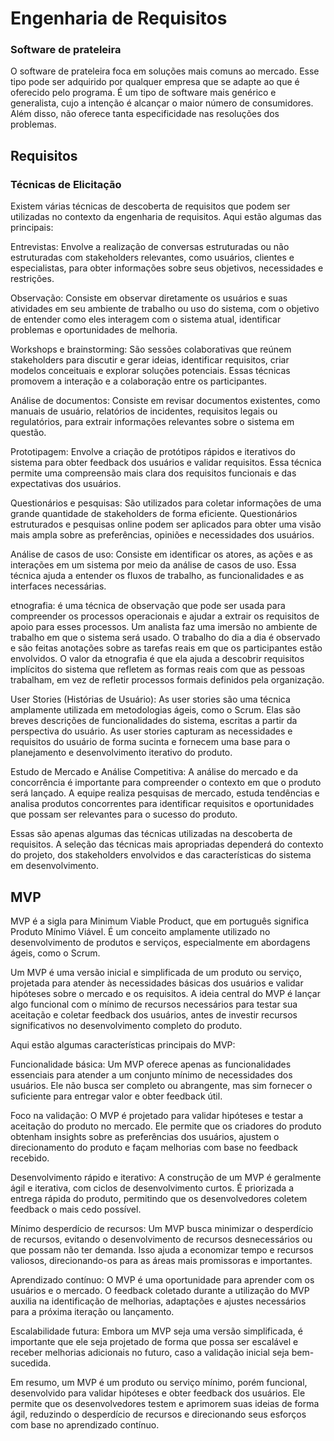 # Engenharia de Requisitos

### Software de prateleira

O software de prateleira foca em soluções mais comuns ao mercado. Esse tipo pode ser adquirido por qualquer empresa que se adapte ao que é oferecido pelo programa. É um tipo de software mais genérico e generalista, cujo a intenção é alcançar o maior número de consumidores. Além disso, não oferece tanta especificidade nas resoluções dos problemas.

## Requisitos

### Técnicas de Elicitação

Existem várias técnicas de descoberta de requisitos que podem ser utilizadas no contexto da engenharia de requisitos. Aqui estão algumas das principais:

Entrevistas: Envolve a realização de conversas estruturadas ou não estruturadas com stakeholders relevantes, como usuários, clientes e especialistas, para obter informações sobre seus objetivos, necessidades e restrições.

Observação: Consiste em observar diretamente os usuários e suas atividades em seu ambiente de trabalho ou uso do sistema, com o objetivo de entender como eles interagem com o sistema atual, identificar problemas e oportunidades de melhoria.

Workshops e brainstorming: São sessões colaborativas que reúnem stakeholders para discutir e gerar ideias, identificar requisitos, criar modelos conceituais e explorar soluções potenciais. Essas técnicas promovem a interação e a colaboração entre os participantes.

Análise de documentos: Consiste em revisar documentos existentes, como manuais de usuário, relatórios de incidentes, requisitos legais ou regulatórios, para extrair informações relevantes sobre o sistema em questão.

Prototipagem: Envolve a criação de protótipos rápidos e iterativos do sistema para obter feedback dos usuários e validar requisitos. Essa técnica permite uma compreensão mais clara dos requisitos funcionais e das expectativas dos usuários.

Questionários e pesquisas: São utilizados para coletar informações de uma grande quantidade de stakeholders de forma eficiente. Questionários estruturados e pesquisas online podem ser aplicados para obter uma visão mais ampla sobre as preferências, opiniões e necessidades dos usuários.

Análise de casos de uso: Consiste em identificar os atores, as ações e as interações em um sistema por meio da análise de casos de uso. Essa técnica ajuda a entender os fluxos de trabalho, as funcionalidades e as interfaces necessárias.

etnografia: é uma técnica de observação que pode ser usada para compreender os processos operacionais e ajudar a extrair os requisitos de apoio para esses processos. Um analista faz uma imersão no ambiente de trabalho em que o sistema será usado. O trabalho do dia a dia é observado e são feitas anotações sobre as tarefas reais em que os participantes estão envolvidos. O valor da etnografia é que ela ajuda a descobrir requisitos implícitos do sistema que refletem as formas reais com que as pessoas trabalham, em vez de refletir processos formais definidos pela organização.

User Stories (Histórias de Usuário): As user stories são uma técnica amplamente utilizada em metodologias ágeis, como o Scrum. Elas são breves descrições de funcionalidades do sistema, escritas a partir da perspectiva do usuário. As user stories capturam as necessidades e requisitos do usuário de forma sucinta e fornecem uma base para o planejamento e desenvolvimento iterativo do produto.

Estudo de Mercado e Análise Competitiva: A análise do mercado e da concorrência é importante para compreender o contexto em que o produto será lançado. A equipe realiza pesquisas de mercado, estuda tendências e analisa produtos concorrentes para identificar requisitos e oportunidades que possam ser relevantes para o sucesso do produto.

Essas são apenas algumas das técnicas utilizadas na descoberta de requisitos. A seleção das técnicas mais apropriadas dependerá do contexto do projeto, dos stakeholders envolvidos e das características do sistema em desenvolvimento.

## MVP

MVP é a sigla para Minimum Viable Product, que em português significa Produto Mínimo Viável. É um conceito amplamente utilizado no desenvolvimento de produtos e serviços, especialmente em abordagens ágeis, como o Scrum.

Um MVP é uma versão inicial e simplificada de um produto ou serviço, projetada para atender às necessidades básicas dos usuários e validar hipóteses sobre o mercado e os requisitos. A ideia central do MVP é lançar algo funcional com o mínimo de recursos necessários para testar sua aceitação e coletar feedback dos usuários, antes de investir recursos significativos no desenvolvimento completo do produto.

Aqui estão algumas características principais do MVP:

Funcionalidade básica: Um MVP oferece apenas as funcionalidades essenciais para atender a um conjunto mínimo de necessidades dos usuários. Ele não busca ser completo ou abrangente, mas sim fornecer o suficiente para entregar valor e obter feedback útil.

Foco na validação: O MVP é projetado para validar hipóteses e testar a aceitação do produto no mercado. Ele permite que os criadores do produto obtenham insights sobre as preferências dos usuários, ajustem o direcionamento do produto e façam melhorias com base no feedback recebido.

Desenvolvimento rápido e iterativo: A construção de um MVP é geralmente ágil e iterativa, com ciclos de desenvolvimento curtos. É priorizada a entrega rápida do produto, permitindo que os desenvolvedores coletem feedback o mais cedo possível.

Mínimo desperdício de recursos: Um MVP busca minimizar o desperdício de recursos, evitando o desenvolvimento de recursos desnecessários ou que possam não ter demanda. Isso ajuda a economizar tempo e recursos valiosos, direcionando-os para as áreas mais promissoras e importantes.

Aprendizado contínuo: O MVP é uma oportunidade para aprender com os usuários e o mercado. O feedback coletado durante a utilização do MVP auxilia na identificação de melhorias, adaptações e ajustes necessários para a próxima iteração ou lançamento.

Escalabilidade futura: Embora um MVP seja uma versão simplificada, é importante que ele seja projetado de forma que possa ser escalável e receber melhorias adicionais no futuro, caso a validação inicial seja bem-sucedida.

Em resumo, um MVP é um produto ou serviço mínimo, porém funcional, desenvolvido para validar hipóteses e obter feedback dos usuários. Ele permite que os desenvolvedores testem e aprimorem suas ideias de forma ágil, reduzindo o desperdício de recursos e direcionando seus esforços com base no aprendizado contínuo.
